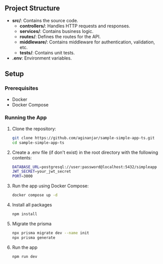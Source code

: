 ## Project Structure

- **src/**: Contains the source code.
  - **controllers/**: Handles HTTP requests and responses.
  - **services/**: Contains business logic.
  - **routes/**: Defines the routes for the API.
  - **middleware/**: Contains middleware for authentication, validation, etc.
  - **tests/**: Contains unit tests.
- **.env**: Environment variables.

## Setup

### Prerequisites

- Docker
- Docker Compose

### Running the App

1. Clone the repository:
   ```sh
   git clone https://github.com/aginanjar/sample-simple-app-ts.git
   cd sample-simple-app-ts
   ```

2. Create a .env file (if don't exist) in the root directory with the following contents:
    ```sh
    DATABASE_URL=postgresql://user:password@localhost:5432/simpleapp
    JWT_SECRET=your_jwt_secret
    PORT=3000
    ```
3. Run the app using Docker Compose:
    ```sh
    docker compose up -d
    ```

4. Install all packages 
    ```sh
    npm install
    ```
5. Migrate the prisma 
    ```sh
    npx prisma migrate dev --name init
    npx prisma generate
    ```
6. Run the app
    ```sh
    npm run dev
    ```